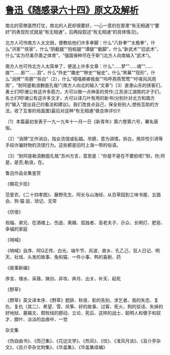 # [鲁迅《随感录六十四》原文及解析](https://www.vrrw.net/wx/6702.html)

南北的官僚虽然打仗，南北的人民却很要好，一心一意的在那里“有无相通”(“要好”的表现形式就是“有无相通”，后两段叙述“有无相通”的具体情况)。

北方人可怜南方人太文弱，便教给他们许多拳脚：什么“八卦拳”“太极拳”，什么“洪家”“侠家”，什么“阴截腿”“抱桩腿”“谭腿”“截脚”，什么“新武术”“旧武术”，什么“实为尽美尽善之体育”，“强国保种尽在于斯”(北方人向南输入“武术”)。



南方人也可怜北方人太简单了，便送上许多文章：什么“……梦”“……魂”“……痕”“……影”“……泪”，什么“外史”“趣史”“秽史”“秘史”，什么“黑幕”“现形”，什么“淌牌”“吊膀”“拆白”〔2〕，什么“噫嘻卿卿我我”“呜呼燕燕莺莺”“吁嗟风风雨雨”，“耐阿是勒浪覅面孔哉!”(南方人向北的输入“文章”)〔3〕直隶山东的侠客们，勇士们呵!诸公有这许多筋力，大可以做一点神圣的劳作;江苏浙江湖南的才子们，名士们呵!诸公有这许多文才，大可以译几叶有用的新书(分别针对北方和南方的“输入”提出自己的看法和建议)。我们改良点自己，保全些别人;想些互助的方法，收了互害的局面罢(最后对这种“有无相通”做总体评价)!

〔1〕本篇最初发表于一九一九年十一月一日《新青年》第六卷第六号，署名唐俟。

〔2〕“淌牌”又作淌白，指女流氓或私娼。吊膀，意为调情。拆白，用异性引诱等手段诈骗财物的流氓行为。这些都是旧时上海一带的俗语。

〔3〕“耐阿是勒浪覅面孔哉”苏州方言，意思是：“你是不是在不要脸呢!”耐，你;阿是，是否;勒浪，在。

鲁迅作品全集鉴赏

《朝花夕拾》

范爱农、《二十四孝图》、藤野先生、阿长与山海经、从百草园到三味书屋、五猖会、狗·猫·鼠、琐记、无常

《仿徨》

祝福、弟兄、在酒楼上、伤逝、离婚、孤独者、高老夫子、示众、长明灯、肥皂、幸福的家庭

《呐喊》

《呐喊》自序、阿Q正传、白光、端午节、风波、故乡、孔乙己、狂人日记、明天、社戏、头发的故事、兔和猫、一件小事、鸭的喜剧、药

《故事新编》

序言、理水、采薇、铸剑、非攻、奔月、出关、补天、起死

《野草》

《野草》英文译本序、《野草》题辞、秋夜、影的告别、求乞者、我的失恋、复仇、复仇〔其二〕、希望、雪、风筝、好的故事、过客、死火、狗的驳诘、失掉的好地狱、墓碣文、颓败线的颤动、立论、死后、这样的战士、聪明人和傻子和奴才、腊叶、淡淡的血痕中、一觉

杂文集

《伪自由书》、《而己集》、《花边文学》、《热风》、《坟》、《准风月谈》、《且介亭杂文》、《且介亭杂文附集》、《华盖集》、《华盖集续编》

